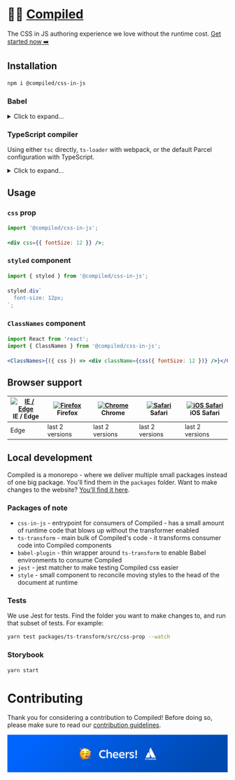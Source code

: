 # 👷‍♀ ‍[Compiled](https://compiledcssinjs.com/)

The CSS in JS authoring experience we love without the runtime cost.
[Get started now ➡️](https://compiledcssinjs.com/docs)

## Installation

```bash
npm i @compiled/css-in-js
```

### Babel

<details>
  <summary>Click to expand...</summary>

```
npm i @compiled/babel-plugin-css-in-js
```

Then add the plugin to your [Babel config](https://babeljs.io/docs/en/config-files):

```
{
  "plugins": ["@compiled/babel-plugin-css-in-js"]
}
```

</details>

### TypeScript compiler

Using either `tsc` directly,
`ts-loader` with webpack,
or the default Parcel configuration with TypeScript.

<details>
  <summary>Click to expand...</summary>

We use TypeScript transformers to control the transformation -
strong suggestion to [read the handbook](https://github.com/madou/typescript-transformer-handbook) for getting started with them.

```sh
npm i @compiled/ts-transform-css-in-js
npm i ttypescript
```

> **Why do I need `ttypescript`?**
>
> Good question!
> Unfortunately TypeScript doesn't come with support out-of-the-box to add transformers.
> `ttypescript` enables you to do just that -
> it has a peer dependency on TypeScript so you can use whatever version you want.
> Read about [consuming transformers here](https://github.com/madou/typescript-transformer-handbook/#consuming-transformers).

Next add the transformer to your `tsconfig.json` plugins:

```diff
{
  "compilerOptions": {
+    "plugins": [{ "transform": "@compiled/ts-transform-css-in-js" }]
  }
}
```

Then it's just a matter of modifying what you're using to compile your code.

#### TypeScript CLI

Using `tsc` directly?
Just switch it out for `ttsc` -
the `ttypescript` equivalent.

```diff
-tsc
+ttsc
```

#### Webpack

Using Webpack?
Add `ttypescript` as the compiler.

```diff
{
  loader: require.resolve('ts-loader'),
  options: {
+    compiler: 'ttypescript',
  },
},
```

#### Parcel

Using Parcel?
Just install the `ttypescript` plugin and we're done!

```sh
npm i parcel-plugin-ttypescript --save-dev
```

</details>

## Usage

### `css` prop

```jsx
import '@compiled/css-in-js';

<div css={{ fontSize: 12 }} />;
```

### `styled` component

```jsx
import { styled } from '@compiled/css-in-js';

styled.div`
  font-size: 12px;
`;
```

### `ClassNames` component

```jsx
import React from 'react';
import { ClassNames } from '@compiled/css-in-js';

<ClassNames>{({ css }) => <div className={css({ fontSize: 12 })} />}</ClassNames>;
```

## Browser support

| [<img src="https://raw.githubusercontent.com/alrra/browser-logos/master/src/edge/edge_48x48.png" alt="IE / Edge" width="24px" height="24px" />](http://godban.github.io/browsers-support-badges/)<br/>IE / Edge | [<img src="https://raw.githubusercontent.com/alrra/browser-logos/master/src/firefox/firefox_48x48.png" alt="Firefox" width="24px" height="24px" />](http://godban.github.io/browsers-support-badges/)<br/>Firefox | [<img src="https://raw.githubusercontent.com/alrra/browser-logos/master/src/chrome/chrome_48x48.png" alt="Chrome" width="24px" height="24px" />](http://godban.github.io/browsers-support-badges/)<br/>Chrome | [<img src="https://raw.githubusercontent.com/alrra/browser-logos/master/src/safari/safari_48x48.png" alt="Safari" width="24px" height="24px" />](http://godban.github.io/browsers-support-badges/)<br/>Safari | [<img src="https://raw.githubusercontent.com/alrra/browser-logos/master/src/safari-ios/safari-ios_48x48.png" alt="iOS Safari" width="24px" height="24px" />](http://godban.github.io/browsers-support-badges/)<br/>iOS Safari |
| --------------------------------------------------------------------------------------------------------------------------------------------------------------------------------------------------------------- | ----------------------------------------------------------------------------------------------------------------------------------------------------------------------------------------------------------------- | ------------------------------------------------------------------------------------------------------------------------------------------------------------------------------------------------------------- | ------------------------------------------------------------------------------------------------------------------------------------------------------------------------------------------------------------- | ----------------------------------------------------------------------------------------------------------------------------------------------------------------------------------------------------------------------------- |
| Edge                                                                                                                                                                                                   | last 2 versions                                                                                                                                                                                                   | last 2 versions                                                                                                                                                                                               | last 2 versions                                                                                                                                                                                               | last 2 versions                                                                                                                                                                                                               |

## Local development

Compiled is a monorepo - where we deliver multiple small packages instead of one big package.
You'll find them in the `packages` folder.
Want to make changes to the website?
[You'll find it here](https://github.com/compiled/website).

### Packages of note

- `css-in-js` - entrypoint for consumers of Compiled - has a small amount of runtime code that blows up without the transformer enabled
- `ts-transform` - main bulk of Compiled's code - it transforms consumer code into Compiled components
- `babel-plugin` - thin wrapper around `ts-transform` to enable Babel environments to consume Compiled
- `jest` - jest matcher to make testing Compiled css easier
- `style` - small component to reconcile moving styles to the head of the document at runtime

### Tests

We use Jest for tests.
Find the folder you want to make changes to,
and run that subset of tests.
For example:

```bash
yarn test packages/ts-transform/src/css-prop --watch
```

### Storybook

```bash
yarn start
```

# Contributing

Thank you for considering a contribution to Compiled!
Before doing so,
please make sure to read our [contribution guidelines](/CONTRIBUTING.md).

[![Atlassian](https://raw.githubusercontent.com/atlassian-internal/oss-assets/master/banner-cheers-light.png)](https://atlassian.com)
